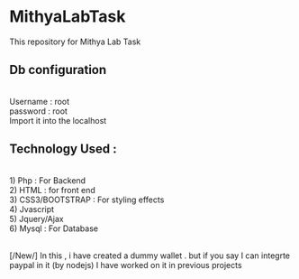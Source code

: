 # MithyaLabTask
This repository for Mithya Lab Task

## Db configuration 
<br />Username : root
<br />password : root
<br />Import it into the localhost

## Technology Used :
<br />1) Php : For Backend
<br />2) HTML : for front end
<br />3) CSS3/BOOTSTRAP : For styling effects
<br />4) Jvascript
<br />5) Jquery/Ajax
<br />6) Mysql : For Database

<br/>[/New/] In this , i have created a dummy wallet . but if you say I can integrte paypal in it (by nodejs) I have worked on it in previous projects

